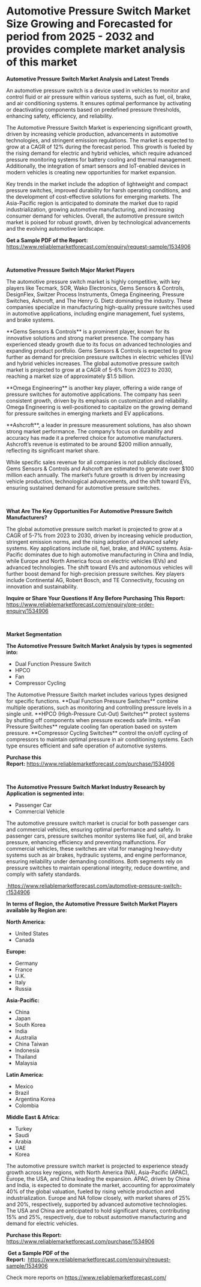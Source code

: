 <p><h1>Automotive Pressure Switch Market Size Growing and Forecasted for period from 2025 - 2032 and provides complete market analysis of this market</h1></p><p><strong>Automotive Pressure Switch Market Analysis and Latest Trends</strong></p>
<p><p>An automotive pressure switch is a device used in vehicles to monitor and control fluid or air pressure within various systems, such as fuel, oil, brake, and air conditioning systems. It ensures optimal performance by activating or deactivating components based on predefined pressure thresholds, enhancing safety, efficiency, and reliability.</p><p>The Automotive Pressure Switch Market is experiencing significant growth, driven by increasing vehicle production, advancements in automotive technologies, and stringent emission regulations. The market is expected to grow at a CAGR of 12% during the forecast period. This growth is fueled by the rising demand for electric and hybrid vehicles, which require advanced pressure monitoring systems for battery cooling and thermal management. Additionally, the integration of smart sensors and IoT-enabled devices in modern vehicles is creating new opportunities for market expansion.</p><p>Key trends in the market include the adoption of lightweight and compact pressure switches, improved durability for harsh operating conditions, and the development of cost-effective solutions for emerging markets. The Asia-Pacific region is anticipated to dominate the market due to rapid industrialization, growing automotive manufacturing, and increasing consumer demand for vehicles. Overall, the automotive pressure switch market is poised for robust growth, driven by technological advancements and the evolving automotive landscape.</p></p>
<p><strong>Get a Sample PDF of the Report:&nbsp;</strong> <a href="https://www.reliablemarketforecast.com/enquiry/request-sample/1534906?utm_campaign=1169&utm_medium=2&utm_source=Github&utm_content=ia&utm_term=21012025&utm_id=automotive-pressure-switch">https://www.reliablemarketforecast.com/enquiry/request-sample/1534906</a></p>
<p>&nbsp;</p>
<p><strong>Automotive Pressure Switch Major Market Players</strong></p>
<p><p>The automotive pressure switch market is highly competitive, with key players like Tecmark, SOR, Wako Electronics, Gems Sensors & Controls, DesignFlex, Switzer Process Instruments, Omega Engineering, Pressure Switches, Ashcroft, and The Henry G. Dietz dominating the industry. These companies specialize in manufacturing high-quality pressure switches used in automotive applications, including engine management, fuel systems, and brake systems.</p><p>**Gems Sensors & Controls** is a prominent player, known for its innovative solutions and strong market presence. The company has experienced steady growth due to its focus on advanced technologies and expanding product portfolio. Gems Sensors & Controls is expected to grow further as demand for precision pressure switches in electric vehicles (EVs) and hybrid vehicles increases. The global automotive pressure switch market is projected to grow at a CAGR of 5-6% from 2023 to 2030, reaching a market size of approximately $1.5 billion.</p><p>**Omega Engineering** is another key player, offering a wide range of pressure switches for automotive applications. The company has seen consistent growth, driven by its emphasis on customization and reliability. Omega Engineering is well-positioned to capitalize on the growing demand for pressure switches in emerging markets and EV applications.</p><p>**Ashcroft**, a leader in pressure measurement solutions, has also shown strong market performance. The company’s focus on durability and accuracy has made it a preferred choice for automotive manufacturers. Ashcroft’s revenue is estimated to be around $200 million annually, reflecting its significant market share.</p><p>While specific sales revenue for all companies is not publicly disclosed, Gems Sensors & Controls and Ashcroft are estimated to generate over $100 million each annually. The market’s future growth is driven by increasing vehicle production, technological advancements, and the shift toward EVs, ensuring sustained demand for automotive pressure switches.</p></p>
<p>&nbsp;</p>
<p><strong>What Are The Key Opportunities For Automotive Pressure Switch Manufacturers?</strong></p>
<p><p>The global automotive pressure switch market is projected to grow at a CAGR of 5-7% from 2023 to 2030, driven by increasing vehicle production, stringent emission norms, and the rising adoption of advanced safety systems. Key applications include oil, fuel, brake, and HVAC systems. Asia-Pacific dominates due to high automotive manufacturing in China and India, while Europe and North America focus on electric vehicles (EVs) and advanced technologies. The shift toward EVs and autonomous vehicles will further boost demand for high-precision pressure switches. Key players include Continental AG, Robert Bosch, and TE Connectivity, focusing on innovation and sustainability.</p></p>
<p><strong>Inquire or Share Your Questions If Any Before Purchasing This Report:</strong> <a href="https://www.reliablemarketforecast.com/enquiry/pre-order-enquiry/1534906?utm_campaign=1169&utm_medium=2&utm_source=Github&utm_content=ia&utm_term=21012025&utm_id=automotive-pressure-switch">https://www.reliablemarketforecast.com/enquiry/pre-order-enquiry/1534906</a></p>
<p>&nbsp;</p>
<p><strong>Market Segmentation</strong></p>
<p><strong>The Automotive Pressure Switch Market Analysis by types is segmented into:</strong></p>
<p><ul><li>Dual Function Pressure Switch</li><li>HPCO</li><li>Fan</li><li>Compressor Cycling</li></ul></p>
<p><p>The Automotive Pressure Switch market includes various types designed for specific functions. **Dual Function Pressure Switches** combine multiple operations, such as monitoring and controlling pressure levels in a single unit. **HPCO (High-Pressure Cut-Out) Switches** protect systems by shutting off components when pressure exceeds safe limits. **Fan Pressure Switches** regulate cooling fan operation based on system pressure. **Compressor Cycling Switches** control the on/off cycling of compressors to maintain optimal pressure in air conditioning systems. Each type ensures efficient and safe operation of automotive systems.</p></p>
<p><strong>Purchase this Report:&nbsp;</strong><a href="https://www.reliablemarketforecast.com/purchase/1534906?utm_campaign=1169&utm_medium=2&utm_source=Github&utm_content=ia&utm_term=21012025&utm_id=automotive-pressure-switch">https://www.reliablemarketforecast.com/purchase/1534906</a></p>
<p>&nbsp;</p>
<p><strong>The Automotive Pressure Switch Market Industry Research by Application is segmented into:</strong></p>
<p><ul><li>Passenger Car</li><li>Commercial Vehicle</li></ul></p>
<p><p>The automotive pressure switch market is crucial for both passenger cars and commercial vehicles, ensuring optimal performance and safety. In passenger cars, pressure switches monitor systems like fuel, oil, and brake pressure, enhancing efficiency and preventing malfunctions. For commercial vehicles, these switches are vital for managing heavy-duty systems such as air brakes, hydraulic systems, and engine performance, ensuring reliability under demanding conditions. Both segments rely on pressure switches to maintain operational integrity, reduce downtime, and comply with safety standards.</p></p>
<p><a href="https://www.reliablemarketforecast.com/automotive-pressure-switch-r1534906?utm_campaign=1169&utm_medium=2&utm_source=Github&utm_content=ia&utm_term=21012025&utm_id=automotive-pressure-switch">&nbsp;https://www.reliablemarketforecast.com/automotive-pressure-switch-r1534906</a></p>
<p><strong>In terms of Region, the Automotive Pressure Switch Market Players available by Region are:</strong></p>
<p>
    <p> <strong> North America: </strong>
        <ul>
            <li>United States</li>
            <li>Canada</li>
        </ul>
        </p> 
    <p> <strong> Europe: </strong>
        <ul>
            <li>Germany</li>
            <li>France</li>
            <li>U.K.</li>
            <li>Italy</li>
            <li>Russia</li>
        </ul>
        </p> 
    <p> <strong> Asia-Pacific: </strong>
        <ul>
            <li>China</li>
            <li>Japan</li>
            <li>South Korea</li>
            <li>India</li>
            <li>Australia</li>
            <li>China Taiwan</li>
            <li>Indonesia</li>
            <li>Thailand</li>
            <li>Malaysia</li>
        </ul>
        </p> 
    <p> <strong> Latin America: </strong>
        <ul>
            <li>Mexico</li>
            <li>Brazil</li>
            <li>Argentina Korea</li>
            <li>Colombia</li>
        </ul>
        </p> 
    <p> <strong> Middle East & Africa: </strong>
        <ul>
            <li>Turkey</li>
            <li>Saudi</li>
            <li>Arabia</li>
            <li>UAE</li>
            <li>Korea</li>
        </ul>
    </p>
    </p>
<p><p>The automotive pressure switch market is projected to experience steady growth across key regions, with North America (NA), Asia-Pacific (APAC), Europe, the USA, and China leading the expansion. APAC, driven by China and India, is expected to dominate the market, accounting for approximately 40% of the global valuation, fueled by rising vehicle production and industrialization. Europe and NA follow closely, with market shares of 25% and 20%, respectively, supported by advanced automotive technologies. The USA and China are anticipated to hold significant shares, contributing 15% and 25%, respectively, due to robust automotive manufacturing and demand for electric vehicles.</p></p>
<p><strong>Purchase this Report: </strong><a href="https://www.reliablemarketforecast.com/purchase/1534906?utm_campaign=1169&utm_medium=2&utm_source=Github&utm_content=ia&utm_term=21012025&utm_id=automotive-pressure-switch">https://www.reliablemarketforecast.com/purchase/1534906</a></p>
<p>&nbsp;<strong>Get a Sample PDF of the Report:&nbsp;&nbsp;</strong><a href="https://www.reliablemarketforecast.com/enquiry/request-sample/1534906?utm_campaign=1169&utm_medium=2&utm_source=Github&utm_content=ia&utm_term=21012025&utm_id=automotive-pressure-switch">https://www.reliablemarketforecast.com/enquiry/request-sample/1534906</a></p>
<p><strong></strong></p>
<p>Check more reports on <a href="https://www.reliablemarketforecast.com/?utm_campaign=1169&utm_medium=2&utm_source=Github&utm_content=ia&utm_term=21012025&utm_id=automotive-pressure-switch">https://www.reliablemarketforecast.com/</a></p>